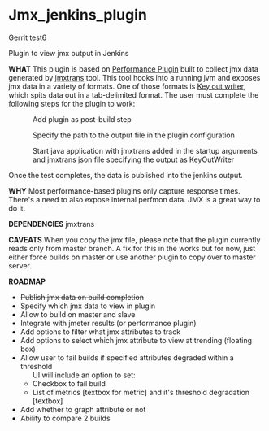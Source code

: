 Jmx_jenkins_plugin
==================

Gerrit test6

Plugin to view jmx output in Jenkins

**WHAT**
This plugin is based on <a href="https://github.com/jenkinsci/performance-plugin/">Performance Plugin</a> built to collect jmx data generated by <a href="https://github.com/jmxtrans/jmxtrans">jmxtrans</a> tool.  This tool hooks into a running jvm and exposes jmx data in a variety of formats.  One of those formats is <a href="https://github.com/jmxtrans/jmxtrans/wiki/KeyOutWriter">Key out writer</a>, which spits data out in a tab-delimited format.  The user must complete the following steps for the plugin to work:
<ul>
<ol>Add plugin as post-build step</ol>
<ol>Specify the path to the output file in the plugin configuration</ol>
<ol>Start java application with jmxtrans added in the startup arguments and jmxtrans json file specifying the output as KeyOutWriter</ol>
</ul>

Once the test completes, the data is published into the jenkins output.

**WHY**
Most performance-based plugins only capture response times.  There's a need to also expose internal perfmon data.  JMX is a great way to do it.

**DEPENDENCIES**
jmxtrans

**CAVEATS**
When you copy the jmx file, please note that the plugin currently reads only from master branch.  A fix for this in the works but for now, just either force builds on master or use another plugin to copy over to master server.

**ROADMAP**
<ul>
<li style="text-decoration: line-through;">Publish jmx data on build completion</li>
<li>Specify which jmx data to view in plugin</li>
<li>Allow to build on master and slave</li>
<li>Integrate with jmeter results (or performance plugin)</li>
<li>Add options to filter what jmx attributes to track</li>
<li>Add options to select which jmx attribute to view at trending (floating box)</li>
<li>Allow user to fail builds if specified attributes degraded within a threshold
	<ul>UI will include an option to set:
		<li>Checkbox to fail build</li>
		<li>List of metrics [textbox for metric] and it's threshold degradation [textbox]</li>
	</ul>
</li>
<li>Add whether to graph attribute or not</li>
<li>Ability to compare 2 builds</li>
</ul>

